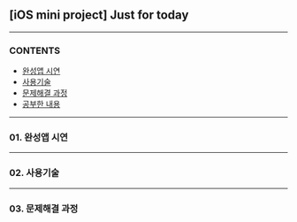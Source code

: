 <br/>

## [iOS mini project] Just for today



---

### CONTENTS

- [완성앱 시연]()
- [사용기술]()
- [문제해결 과정]()
- [공부한 내용]()

---


### 01. 완성앱 시연


---

### 02. 사용기술


---

### 03. 문제해결 과정







